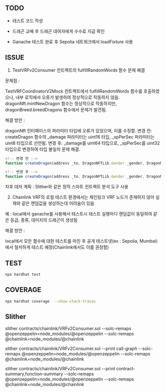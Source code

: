 ## TODO

- 테스트 코드 작성

- 드래곤 교배 후 드래곤 대여자에게 수수료 지급 확인

- Ganache 테스트 완료 후 Sepolia 네트워크에서 loadFixture 사용

## ISSUE

1. TestVRFv2Consumer 컨트랙트의 fulfillRandomWords 함수 문제 해결

문제점 :

TestVRFCoordinatorV2Mock 컨트랙트에서 fulfillRandomWords 함수를 호출하였으나, 내부 로직에서 오류가 발생하여 정상적으로 작동하지 않음. dragonNft.mintNewDragon 함수는 정상적으로 작동하지만, dragonBreed.breedDragons 함수에서 문제가 발견됨.

해결 방안 :

dragonNft 인터페이스의 파라미터 타입에 오류가 있었으며, 이를 수정함.
변경 전: createDragon 함수의 \_damage 파라미터는 uint16 타입, \_xpPerSec 파라미터는 uint8 타입으로 선언됨.
변경 후: \_damage를 uint64 타입으로, \_xpPerSec를 uint32 타입으로 변경하여 타입 불일치 문제 해결.

```typescript
<!-- 변경 전 -->
function createDragon(address _to, DragonNFTLib.Gender _gender, DragonNFTLib.Rarity _rarity, DragonNFTLib.Species _specie, uint16 _damage, uint8 _xpPerSec) external returns(uint256 tokenId);

<!-- 변경 후 -->
function createDragon(address _to, DragonNFTLib.Gender _gender, DragonNFTLib.Rarity _rarity, DragonNFTLib.Species _specie, uint64 _damage, uint32 _xpPerSec) external returns(uint256 tokenId);
```

차후 대처 계획 :
Slither와 같은 정적 스마트 컨트랙트 분석 도구 사용

2. Chainlink VRF의 로컬 테스트 환경에서는 체인링크 VRF 노드가 존재하지 않아 실제와 같은 랜덤값을 생성하는데 어려움이 있음

예 : local에서 ganache를 사용해서 테스트시 테스트 실행마다 랜덤값이 동일하여 같은 등급, 종류, 데미지의 드래곤이 생성됨

해결 방안 :

local에서 모든 함수에 대한 테스트를 마친 후 공개 테스트넷(ex : Sepolia, Mumbai)에서 철저하게 테스트 예정(Chainlink에서도 이를 권장함)

## TEST

```bash
npx hardhat test
```

## COVERAGE

```bash
npx hardhat coverage  --show-stack-traces
```

## Slither
slither contracts/chainlink/VRFv2Consumer.sol --solc-remaps @openzeppelin=node_modules/@openzeppelin --solc-remaps @chainlink=node_modules/@chainlink 

slither contracts/chainlink/VRFv2Consumer.sol --print call-graph --solc-remaps @openzeppelin=node_modules/@openzeppelin --solc-remaps @chainlink=node_modules/@chainlink

slither contracts/chainlink/VRFv2Consumer.sol --print contract-summary,function-summary --solc-remaps @openzeppelin=node_modules/@openzeppelin --solc-remaps @chainlink=node_modules/@chainlink